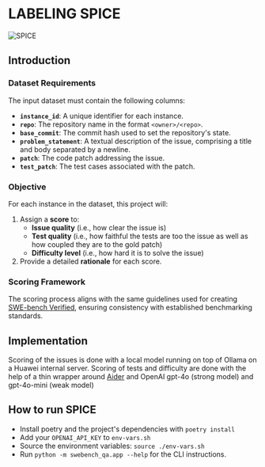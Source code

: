 # **LABELING SPICE**

![SPICE](photos/spice_melange_dune_2021.png)


## **Introduction**

### **Dataset Requirements**
The input dataset must contain the following columns:
- **`instance_id`**: A unique identifier for each instance.
- **`repo`**: The repository name in the format `<owner>/<repo>`.
- **`base_commit`**: The commit hash used to set the repository's state.
- **`problem_statement`**: A textual description of the issue, comprising a title and body separated by a newline.
- **`patch`**: The code patch addressing the issue.
- **`test_patch`**: The test cases associated with the patch.

### **Objective**
For each instance in the dataset, this project will:
1. Assign a **score** to:
   - **Issue quality** (i.e., how clear the issue is)
   - **Test quality**  (i.e., how faithful the tests are too the issue as well as how coupled they are to the gold patch)
   - **Difficulty level**  (i.e., how hard it is to solve the issue)
2. Provide a detailed **rationale** for each score.

### **Scoring Framework**
The scoring process aligns with the same guidelines used for creating [SWE-bench Verified](https://openai.com/index/introducing-swe-bench-verified/), ensuring consistency with established benchmarking standards.

## **Implementation**

Scoring of the issues is done with a local model running on top of Ollama on a Huawei internal server.
Scoring of tests and difficulty are done with the help of a thin wrapper around [Aider](https://aider.chat/) and OpenAI gpt-4o (strong model) and gpt-4o-mini (weak model)


## **How to run SPICE**

- Install poetry and the project's dependencies with `poetry install`
- Add your `OPENAI_API_KEY` to `env-vars.sh`
- Source the environment variables: `source ./env-vars.sh`
- Run `python -m swebench_qa.app --help` for the CLI instructions.